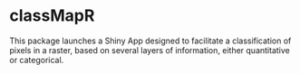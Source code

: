 # classMapR

This package launches a Shiny App designed to facilitate a classification of pixels in a raster, based on several layers of information, either quantitative or categorical.
